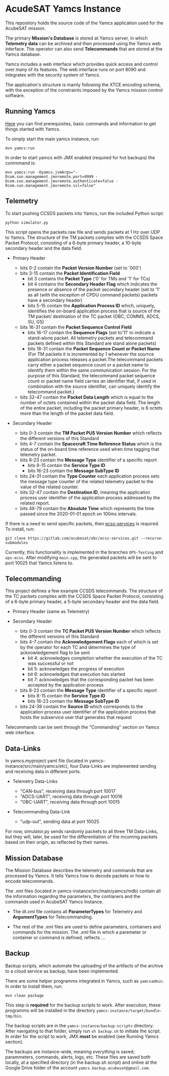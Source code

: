 # AcudeSAT Yamcs Instance

This repository holds the source code of the Yamcs application used for the AcubeSAT mission.

The primary **Mission's Database** is stored at Yamcs server, in which **Telemetry data** can be archived and then processed using the Yamcs web interface. The operator can also send **Telecommands** that are stored at the Yamcs database.

Yamcs includes a web interface which provides quick access and control over many of its features. The web interface runs on port 8090 and integrates with the security system of Yamcs.

The application's structure is mainly following the XTCE encoding schema, with the exception of the constraints imposed by the Yamcs mission control software.


## Running Yamcs

[Here](https://yamcs.org/getting-started) you can find prerequisites, basic commands and information to get things started with Yamcs.

To simply start the main yamcs instance, run:

    mvn yamcs:run

In order to start yamcs with JMX enabled (required for hot backups) the commmand is:

    mvn yamcs:run -Dyamcs.jvmArgs="-Dcom.sun.management.jmxremote.port=9999 -Dcom.sun.management.jmxremote.authenticate=false -Dcom.sun.management.jmxremote.ssl=false"

## Telemetry

To start pushing CCSDS packets into Yamcs, run the included Python script:

    python simulator.py

This script opens the packets.raw file and sends packets at 1 Hz over UDP to Yamcs. The structure of the TM packets complies with the CCSDS Space Packet Protocol, consisting of a 6-byte primary header, a 10-byte secondary header and the data field.

* Primary Header
    * bits 0-2 contain the **Packet Version Number** (set to '000')
    * bits 3-15 contain the **Packet Identification Field**
        * bit 3 contains the **Packet Type** ('0' for TMs and '1' for TCs)
        * bit 4 contains the **Secondary Header Flag** which indicates the presence or absence of the packet secondary header (set to '1' as all (with the exception of CPDU command packets) packets have a secondary header) 
        * bits 5-15 contain the **Application Process ID** which, uniquely, identifies the on-board application process that is source of the TM packet/ destination of the TC packet (OBC, COMMS, ADCS, SU, GS)
    * bits 16-31 contain the **Packet Sequence Control Field**
        * bits 16-17 contain the **Sequence Flags** (set to'11' to indicate a stand-alone packet. All telemetry packets and telecommand packets defined within this Standard are stand alone packets)
        * bits 18-31 contain the **Packet Sequence Count or Packet Name** (For TM packets it is incremented by 1 whenever the sourrce application process releases a packet.The telecommand packets carry either a packet sequence count or a packet name to identify them within the same communication session. For the purpose of this Standard, the telecommand packet sequence count or packet name field carries an identifier that, if used in combination with the source identifier, can uniquely identify the telecommand packet.)
    * bits 32-47 contain the **Packet Data Length** which is equal to the number of octets contained within the packet data field. The length of the entire packet, including the packet primary header, is 6 octets more than the length of the packet data field.

* Secondary Header
    * bits 0-3 contain the **TM Packet PUS Version Number** which reflects the different versions of this Standard
    * bits 4-7 contain the **Spacecraft Time Reference Status** which is the status of the on-board time reference used when time tagging that telemetry packet.
    * bits 8-23 contain the **Message Type** identifier of a specific report
        * bits 8-15 contain the **Service Type ID**
        * bits 16-23 contain the **Message SubType ID**
    * bits 24-31 contain the **Type Counter** each application process sets the message type counter of the related telemetry packet to the value of the related counter.
    * bits 32-47 contain the **Destination ID**, meaning the application process user identifier of the application process addressed by the related report.
    * bits 48-79 contain the **Absolute Time** which represents the time passed since the 2020-01-01 epoch on 100ms intervals.

If there is a need to send specific packets, then [ecss-services](https://gitlab.com/acubesat/obc/ecss-services) is required. To install, run:

    git clone https://gitlab.com/acubesat/obc/ecss-services.git --recurse-submodules

Currently, this functionality is implemented in the branches `OPS-Testing` and `ops-ecss`. After modifying `main.cpp`, the generated packets will be sent to port 10025 that Yamcs listens to.

## Telecommanding

This project defines a few example CCSDS telecommands. The structure of the TC packets complies with the CCSDS Space Packet Protocol, consisting of a 6-byte primary header, a 5-byte secondary header and the data field.

* Primary Header (same as Telemetry)

* Secondary Header
    * bits 0-3 contain the **TC Packet PUS Version Number** which reflects the different versions of this Standard
    * bits 4-7 contain the **Acknowledgement Flags** each of which is set by the operator for each TC and determines the type of acknowledgement flag to be sent
        * bit 4: acknowledges completion whether the execution of the TC was successful or not
        * bit 5: acknowledges the progress of execution
        * bit 6: acknowledges that execution has started 
        * bit 7: acknowledges that the corresponding packet has been accepted by the application process
    * bits 8-23 contain the **Message Type** identifier of a specific report
        * bits 8-15 contain the **Service Type ID**
        * bits 16-23 contain the **Message SubType ID**
    * bits 24-39 contain the **Source ID** which corresponds to the application process user identifier of the application process that hosts the subservice user that generates that request

Telecommands can be sent through the "Commanding" section on Yamcs web interface.

## Data-Links

In yamcs.myproject.yaml file (located in yamcs-instance/src/main/yamcs/etc), four Data-Links are implemented sending and receiving data in different ports.

* Telemetry Data-Links 
    * "CAN-bus", receiving data through port 10017
    * "ADCS-UART", receiving data through port 10016
    * "OBC-UART", receiving data through port 10015

* Telecommanding Data-Link
    * "udp-out", sending data at port 10025

For now, simulator.py sends randomly packets to all three TM Data-Links, but they will, later, be used for the differentiation of the incoming packets based on their origin, as reflected by their names.

## Mission Database

The Mission Database describes the telemetry and commands that are processed by Yamcs. It tells Yamcs how to decode packets or how to encode telecommands. 

The .xml files (located in yamcs-instance/src/main/yamcs/mdb) contain all the information regarding the parameters, the contianers and the commands used in AcubeSAT Yamcs Instance.

* The dt.xml file contains all **ParameterTypes** for Telemetry and **ArgumentTypes** for Telecommanding.

* The rest of the .xml files are used to define parameters, containers and commands for the mission. The .xml file in which a paremeter or container or command is defined, reflects ...

## Backup

Backup scripts, which automate the uploading of the artifacts of the archive to a cloud service as backup, have been implemented.

There are some helper programms integrated in Yamcs, such as `yamcsadmin`. In order to install them, run:

    mvn clean package

This step is **required** for the backup scripts to work. After execution, these programms will be installed in the directory `yamcs-instance/target/bundle-tmp/bin`.

The backup scripts are in the `yamcs-instance/backup-scripts` directory. After navigating to that folder, simply run `sh backup.sh` to initiate the script. In order for the script to work, JMX **must** be enabled (see Running Yamcs section).

The backups are instance-wide, meaning *everything* is saved; parammeters, commands, alerts, logs, etc. These files are saved both locally, at a specified directory (in the backup.sh script) and online at the Google Drive folder of the account `yamcs.backup.acubesat@gmail.com`.

